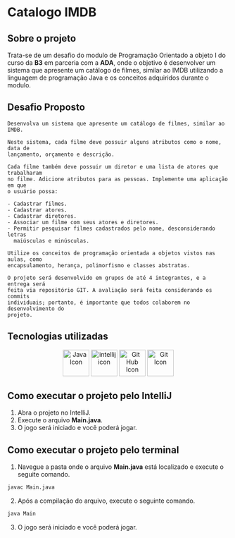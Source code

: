 # Catalogo IMDB

## Sobre o projeto
Trata-se de um desafio do modulo de Programação Orientado a objeto I do curso da **B3** em parceria com a **ADA**, onde o objetivo é desenvolver um sistema que apresente um catálogo de filmes, similar ao IMDB  utilizando a linguagem de programação Java e os conceitos adquiridos durante o modulo.

## Desafio Proposto
```text
Desenvolva um sistema que apresente um catálogo de filmes, similar ao IMDB.

Neste sistema, cada filme deve possuir alguns atributos como o nome, data de 
lançamento, orçamento e descrição.

Cada filme também deve possuir um diretor e uma lista de atores que trabalharam 
no filme. Adicione atributos para as pessoas. Implemente uma aplicação em que 
o usuário possa:

- Cadastrar filmes.
- Cadastrar atores.
- Cadastrar diretores.
- Associar um filme com seus atores e diretores.
- Permitir pesquisar filmes cadastrados pelo nome, desconsiderando letras 
  maiúsculas e minúsculas.

Utilize os conceitos de programação orientada a objetos vistos nas aulas, como 
encapsulamento, herança, polimorfismo e classes abstratas.

O projeto será desenvolvido em grupos de até 4 integrantes, e a entrega será 
feita via repositório GIT. A avaliação será feita considerando os commits 
individuais; portanto, é importante que todos colaborem no desenvolvimento do 
projeto.
```


## Tecnologias utilizadas
<p align="center">
<img src="https://user-images.githubusercontent.com/25181517/117201156-9a724800-adec-11eb-9a9d-3cd0f67da4bc.png" alt="Java Icon" width="60px" height="60px">
<img src="https://user-images.githubusercontent.com/25181517/192108890-200809d1-439c-4e23-90d3-b090cf9a4eea.png" alt="intellij icon" width="60px" height="60px">
<img src="https://user-images.githubusercontent.com/25181517/192108374-8da61ba1-99ec-41d7-80b8-fb2f7c0a4948.png" alt="Git Hub Icon" width="60px" height="60px">
<img src="https://user-images.githubusercontent.com/25181517/192108372-f71d70ac-7ae6-4c0d-8395-51d8870c2ef0.png" alt="Git Icon" width="60px" height="60px">
</p>


## Como executar o projeto pelo IntelliJ
1. Abra o projeto no IntelliJ.
2. Execute o arquivo **Main.java**.
3. O jogo será iniciado e você poderá jogar.

## Como executar o projeto pelo terminal
1. Navegue a pasta onde o arquivo **Main.java** está localizado e execute o seguite comando.
```cmd
javac Main.java
```
2. Após a compilação do arquivo, execute o seguinte comando.
```cmd
java Main
```
3. O jogo será iniciado e você poderá jogar.



